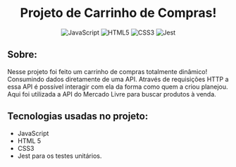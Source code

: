 <h1 align="center"> Projeto de Carrinho de Compras! </h1>

 <div align="center">
 
 ![JavaScript](https://img.shields.io/badge/javascript-%23323330.svg?style=for-the-badge&logo=javascript&logoColor=%23F7DF1E)
 ![HTML5](https://img.shields.io/badge/html5-%23E34F26.svg?style=for-the-badge&logo=html5&logoColor=white)
 ![CSS3](https://img.shields.io/badge/css3-%231572B6.svg?style=for-the-badge&logo=css3&logoColor=white)
 ![Jest](https://img.shields.io/badge/-jest-%23C21325?style=for-the-badge&logo=jest&logoColor=white)
 
</div>

<h2 align="left"> Sobre: </h2>

Nesse projeto foi feito um carrinho de compras totalmente dinâmico! Consumindo dados diretamente de uma API. Através de requisições HTTP a essa API é possível interagir com ela da forma como quem a criou planejou. Aqui foi utilizada a API do Mercado Livre para buscar produtos à venda.

## Tecnologias usadas no projeto:

- JavaScript
- HTML 5
- CSS3
- Jest para os testes unitários.
